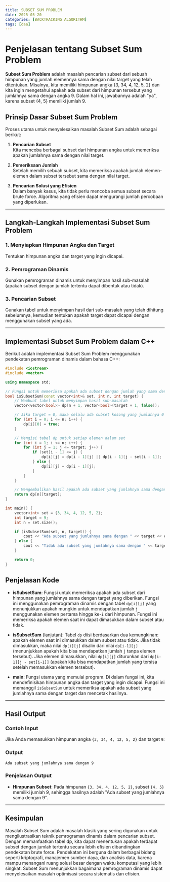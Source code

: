 ```yaml
---
title: SUBSET SUM PROBLEM
date: 2025-05-20
categories: [BACKTRACKING ALGORITHM]
tags: [daa]
---
```



# Penjelasan tentang Subset Sum Problem

**Subset Sum Problem** adalah masalah pencarian subset dari sebuah himpunan yang jumlah elemennya sama dengan nilai target yang telah ditentukan. Misalnya, kita memiliki himpunan angka {3, 34, 4, 12, 5, 2} dan kita ingin mengetahui apakah ada subset dari himpunan tersebut yang jumlahnya sama dengan angka 9. Dalam hal ini, jawabannya adalah "ya", karena subset {4, 5} memiliki jumlah 9.

## Prinsip Dasar Subset Sum Problem

Proses utama untuk menyelesaikan masalah Subset Sum adalah sebagai berikut:

1. **Pencarian Subset**  
   Kita mencoba berbagai subset dari himpunan angka untuk memeriksa apakah jumlahnya sama dengan nilai target.

2. **Pemeriksaan Jumlah**  
   Setelah memilih sebuah subset, kita memeriksa apakah jumlah elemen-elemen dalam subset tersebut sama dengan nilai target.

3. **Pencarian Solusi yang Efisien**  
   Dalam banyak kasus, kita tidak perlu mencoba semua subset secara brute force. Algoritma yang efisien dapat mengurangi jumlah percobaan yang diperlukan.

---

## Langkah-Langkah Implementasi Subset Sum Problem

### 1. Menyiapkan Himpunan Angka dan Target
Tentukan himpunan angka dan target yang ingin dicapai.

### 2. Pemrograman Dinamis
Gunakan pemrograman dinamis untuk menyimpan hasil sub-masalah (apakah subset dengan jumlah tertentu dapat dibentuk atau tidak).

### 3. Pencarian Subset
Gunakan tabel untuk menyimpan hasil dari sub-masalah yang telah dihitung sebelumnya, kemudian tentukan apakah target dapat dicapai dengan menggunakan subset yang ada.

---

## Implementasi Subset Sum Problem dalam C++

Berikut adalah implementasi Subset Sum Problem menggunakan pendekatan pemrograman dinamis dalam bahasa C++:

```cpp
#include <iostream>
#include <vector>

using namespace std;

// Fungsi untuk memeriksa apakah ada subset dengan jumlah yang sama dengan target
bool isSubsetSum(const vector<int>& set, int n, int target) {
    // Membuat tabel untuk menyimpan hasil sub-masalah
    vector<vector<bool>> dp(n + 1, vector<bool>(target + 1, false));

    // Jika target = 0, maka selalu ada subset kosong yang jumlahnya 0
    for (int i = 0; i <= n; i++) {
        dp[i][0] = true;
    }

    // Mengisi tabel dp untuk setiap elemen dalam set
    for (int i = 1; i <= n; i++) {
        for (int j = 1; j <= target; j++) {
            if (set[i - 1] <= j) {
                dp[i][j] = dp[i - 1][j] || dp[i - 1][j - set[i - 1]];
            } else {
                dp[i][j] = dp[i - 1][j];
            }
        }
    }

    // Mengembalikan hasil apakah ada subset yang jumlahnya sama dengan target
    return dp[n][target];
}

int main() {
    vector<int> set = {3, 34, 4, 12, 5, 2};
    int target = 9;
    int n = set.size();

    if (isSubsetSum(set, n, target)) {
        cout << "Ada subset yang jumlahnya sama dengan " << target << endl;
    } else {
        cout << "Tidak ada subset yang jumlahnya sama dengan " << target << endl;
    }

    return 0;
}
```

## Penjelasan Kode

- **isSubsetSum**: Fungsi untuk memeriksa apakah ada subset dari himpunan yang jumlahnya sama dengan target yang diberikan. Fungsi ini menggunakan pemrograman dinamis dengan tabel `dp[i][j]` yang menunjukkan apakah mungkin untuk mendapatkan jumlah `j` menggunakan elemen pertama hingga ke-`i` dari himpunan. Fungsi ini memeriksa apakah elemen saat ini dapat dimasukkan dalam subset atau tidak.

- **isSubsetSum** (lanjutan): Tabel `dp` diisi berdasarkan dua kemungkinan: apakah elemen saat ini dimasukkan dalam subset atau tidak. Jika tidak dimasukkan, maka nilai `dp[i][j]` disalin dari nilai `dp[i-1][j]` (menunjukkan apakah kita bisa mendapatkan jumlah `j` tanpa elemen tersebut). Jika elemen dimasukkan, nilai `dp[i][j]` diturunkan dari `dp[i-1][j - set[i-1]]` (apakah kita bisa mendapatkan jumlah yang tersisa setelah memasukkan elemen tersebut).

- **main**: Fungsi utama yang memulai program. Di dalam fungsi ini, kita mendefinisikan himpunan angka dan target yang ingin dicapai. Fungsi ini memanggil `isSubsetSum` untuk memeriksa apakah ada subset yang jumlahnya sama dengan target dan mencetak hasilnya.

---

## Hasil Output

### Contoh Input

Jika Anda memasukkan himpunan angka `{3, 34, 4, 12, 5, 2}` dan target `9`:

### Output

`Ada subset yang jumlahnya sama dengan 9`


### Penjelasan Output

- **Himpunan Subset**: Pada himpunan `{3, 34, 4, 12, 5, 2}`, subset `{4, 5}` memiliki jumlah 9, sehingga hasilnya adalah "Ada subset yang jumlahnya sama dengan 9".

---

## Kesimpulan

Masalah Subset Sum adalah masalah klasik yang sering digunakan untuk mengilustrasikan teknik pemrograman dinamis dalam pencarian subset. Dengan memanfaatkan tabel dp, kita dapat menentukan apakah terdapat subset dengan jumlah tertentu secara lebih efisien dibandingkan pendekatan brute force. Pendekatan ini berguna dalam berbagai bidang seperti kriptografi, manajemen sumber daya, dan analisis data, karena mampu menangani ruang solusi besar dengan waktu komputasi yang lebih singkat. Subset Sum menunjukkan bagaimana pemrograman dinamis dapat menyelesaikan masalah optimisasi secara sistematis dan efisien.